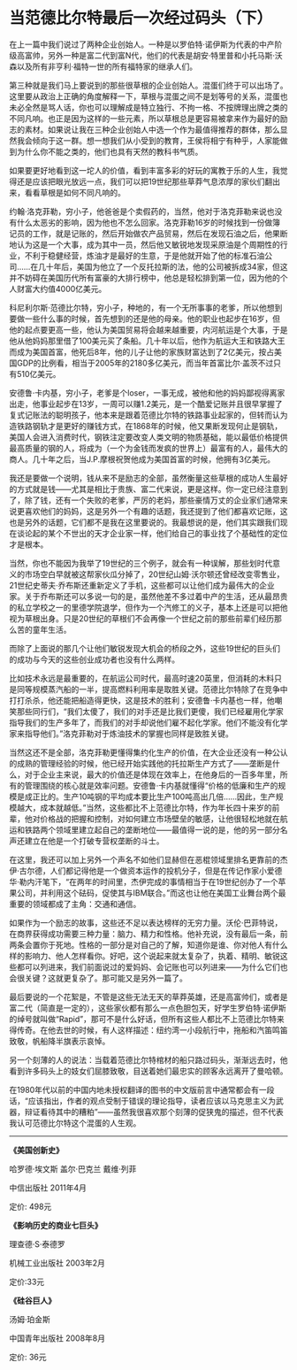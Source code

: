 # 当范德比尔特最后一次经过码头（下） #

在上一篇中我们说过了两种企业创始人。一种是以罗伯特·诺伊斯为代表的中产阶级高富帅，另外一种是富二代到富N代，他们的代表是胡安·特里普和小托马斯·沃森以及所有非亨利·福特一世的所有福特家的继承人们。

第三种就是我们马上要说到的那些很草根的企业创始人。混蛋们终于可以出场了。这里要从政治上正确的角度解释一下，草根与混蛋之间不是划等号的关系，混蛋也未必全然是骂人话，你也可以理解成是特立独行、不拘一格、不按牌理出牌之类的不同凡响。也正是因为这样的一些元素，所以草根总是更容易被拿来作为最好的励志的素材。如果说让我在三种企业创始人中选一个作为最值得推荐的群体，那么显然我会倾向于这一群。想一想我们从小受到的教育，王侯将相宁有种乎，人家能做到为什么你不能之类的，他们也具有天然的教科书气质。

如果要更好地看到这一坨人的价值，看到丰富多彩的好玩的寓教于乐的人生，我觉得还是应该把眼光放远一点，我们可以把19世纪那些草莽气息浓厚的家伙们翻出来，看看草根是如何不同凡响的。

约翰·洛克菲勒，穷小子，他爸爸是个卖假药的，当然，他对于洛克菲勒来说也没有什么太恶劣的影响，因为他也不怎么回家。洛克菲勒16岁的时候找到一份做簿记员的工作，就是记账的，然后开始做农产品贸易，然后在发现石油之后，他果断地认为这是一个大事，成为其中一员，然后他又敏锐地发现采原油是个周期性的行业，不利于稳健经营，炼油才是最好的生意，于是他就开始了他的标准石油公司……在几十年后，美国为他立了一个反托拉斯的法，他的公司被拆成34家，但这并不妨碍在美国历代所有富豪的大排行榜中，他总是轻松排到第一位，因为他的个人财富大约值4000亿美元。

科尼利尔斯·范德比尔特，穷小子，种地的，有一个无所事事的老爹，所以他想到要做一些什么事的时候，首先想到的还是他的母亲。他的职业也起步在16岁，但他的起点要更高一些，他认为美国贸易将会越来越重要，内河航运是个大事，于是他从他妈妈那里借了100美元买了条船。几十年以后，他作为航运大王和铁路大王而成为美国首富，他死后8年，他的儿子让他的家族财富达到了2亿美元，按占美国GDP的比例看，相当于2005年的2180多亿美元，而当年首富比尔·盖茨不过只有510亿美元。

安德鲁·卡内基，穷小子，老爹是个loser，一事无成，被他和他的妈妈鄙视得离家出走，他事业起步在13岁，一周可以赚1.2美元，是一个酷爱记账并且很早掌握了复式记账法的聪明孩子，他本来是跟着范德比尔特的铁路事业起家的，但转而认为造铁路钢轨才是更好的赚钱方式，在1868年的时候，他又果断发现何止是钢轨，美国人会进入消费时代，钢铁注定要改变人类文明的物质基础，能以最低价格提供最高质量的钢的人，将成为（一个为金钱而发疯的世界上）最富有的人，最伟大的商人。几十年之后，当J.P.摩根祝贺他成为美国首富的时候，他拥有3亿美元。

我还是要做一个说明，钱从来不是励志的全部，虽然衡量这些草根的成功人生最好的方式就是钱——尤其是相比于贵族、富二代来说，更是这样。你一定已经注意到了，除了钱，还有一个失败的老爹，严厉的老妈，那些豪情万丈的企业家们通常来说更喜欢他们的妈妈，这是另外一个有趣的话题，我还提到了他们都喜欢记账，这也是另外的话题，它们都不是我在这里要说的。我最想说的是，他们其实跟我们现在谈论起的某个不世出的天才企业家一样，他们给自己的事业找了个基础性的定位才是根本。

当然，你也不能因为我举了19世纪的三个例子，就会有一种误解，那些划时代意义的市场空白早就被这帮家伙瓜分掉了，20世纪山姆·沃尔顿还曾经改变零售业，21世纪史蒂夫·乔布斯还重新定义了手机，这些都可以让他们成为最伟大的企业家。关于乔布斯还可以多说一句的是，虽然他差不多过着中产的生活，还从最昂贵的私立学校之一的里德学院退学，但作为一个汽修工的义子，基本上还是可以把他视为草根出身。只是20世纪的草根们不会再像一个世纪之前的那些前辈们经历那么苦的童年生活。

而除了上面说的那几个让他们敏锐发现大机会的桥段之外，这些19世纪的巨头们的成功与今天的这些创业成功者也没有什么两样。

比如技术永远是最重要的，在航运公司时代，最高时速20英里，但消耗的木料只是同等规模蒸汽船的一半，提高燃料利用率是取胜关键。范德比尔特除了在竞争中打打杀杀，他还能把船造得更快，这是技术的胜利；安德鲁·卡内基也一样，他嘲笑那些同行们，“我们太傻了，我们的对手还是比我们更傻，我们已经雇用化学家指导我们的生产多年了，而我们的对手却说他们雇不起化学家。他们不能没有化学家来指导他们。”洛克菲勒对于炼油技术的掌握也同样是致胜关键。

当然这还不是全部，洛克菲勒更懂得集约化生产的价值，在大企业还没有一种公认的成熟的管理经验的时候，他已经开始实践他的托拉斯生产方式了——垄断是什么，对于企业主来说，最大的价值还是体现在效率上，在他身后的一百多年里，所有的管理围绕的核心就是效率问题。安德鲁·卡内基就懂得“价格的低廉和生产的规模是成正比的。生产10吨钢的平均成本要比生产100吨高出几倍……因此，生产规模越大，成本就越低。”当然，这些都比不上范德比尔特，作为年长四十来岁的前辈，他对价格战的把握和控制，对如何建立市场壁垒的敏感，让他很轻松地就在航运和铁路两个领域里建立起自己的垄断地位——最值得一说的是，他的另一部分名声还建立在他是一个打破专营权垄断的斗士。

在这里，我还可以加上另外一个声名不如他们显赫但在恶棍领域里排名更靠前的杰伊·古尔德，人们都记得他是一个做资本运作的投机分子，但是在传记作家小爱德华·勒内汗笔下，“在两年的时间里，杰伊完成的事情相当于在19世纪创办了一个苹果公司，并利用这个砝码，促使其与IBM联合。”而这也让他在美国工业舞台两个最重要的领域都成了主角：交通和通信。

如果作为一个励志的故事，这些还不足以表达榜样的无穷力量。沃伦·巴菲特说，在商界获得成功需要三种力量：脑力、精力和性格。他补充说，没有最后一条，前两条会置你于死地。性格的一部分是对自己的了解，知道你是谁、你对他人有什么样的影响力、他人怎样看你。好吧，这个说起来就太复杂了，执着、精明、敏锐这些都可以列进来，我们前面说过的爱妈妈、会记账也可以列进来——为什么它们也会很关键？这就更复杂了。那可能又是另外一篇了。

最后要说的一个花絮是，不管是这些无法无天的草莽英雄，还是高富帅们，或者是富二代（简直是一定的），这些家伙都有那么一点色胆包天，好学生罗伯特·诺伊斯的绰号就叫做“Rapid”，那可不是什么好话，但所有这些人都比不上范德比尔特来得传奇。在他去世的时候，有人这样描述：纽约湾一小段航行中，拖船和汽笛鸣笛致敬，帆船降半旗表示哀悼。

另一个刻薄的人的说法：当载着范德比尔特棺材的船只路过码头，渐渐远去时，他看到许多码头上的妓女们屈膝致敬，目送着她们最忠实的顾客永远离开了曼哈顿。

在1980年代以前的中国内地未授权翻译的图书的中文版前言中通常都会有一段话，“应该指出，作者的观点受制于错误的理论指导，读者应该以马克思主义为武器，辩证看待其中的糟粕”——虽然我很喜欢那个刻薄的促狭鬼的描述，但不代表我认可范德比尔特这个混蛋的人生观。

---

**《美国创新史》**

哈罗德·埃文斯 盖尔·巴克兰 戴维·列菲

中信出版社 2011年4月

定价: 498元

**《影响历史的商业七巨头》**

理查德·S·泰德罗

机械工业出版社 2003年2月

定价:33元

**《硅谷巨人》**

汤姆·珀金斯

中国青年出版社 2008年8月

定价: 36元
 
